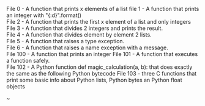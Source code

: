 File 0 - A function that prints x elements of a list
file 1 - A function that prints an integer with "{:d}".format()                 
File 2 - A function that prints the first x element of a list and only integers 
File 3 - A function that divides 2 integers and prints the result.              
File 4 - A function that divides element by element 2 lists.                    
File 5 - A function that raises a type exception.                               
File 6 - A function that raises a name exception with a message.                
File 100 - A function that prints an integer
File 101 - A function that executes a function safely.                          
File 102 - A Python function def magic_calculation(a, b): that does exactly the 
same as the following Python bytecode
File 103 - three C functions that print some basic info about Python lists, Python bytes an Python float objects

~                                
